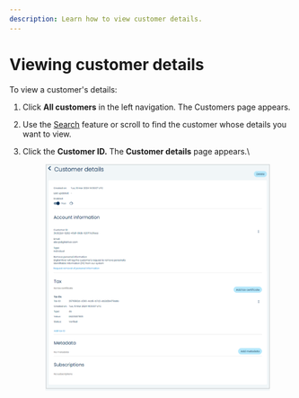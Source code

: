 ```yaml
---
description: Learn how to view customer details.
---
```


# Viewing customer details

To view a customer's details:

1. Click **All customers** in the left navigation. The Customers page appears.
2. Use the [Search](searching-for-customers.md) feature or scroll to find the customer whose details you want to view.
3.  Click the **Customer ID.** The **Customer details** page appears.\


    <figure><img src="../../../.gitbook/assets/1 vu customer details.png" alt=""><figcaption></figcaption></figure>
